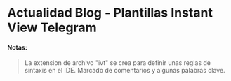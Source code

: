 # Actualidad Blog - Plantillas Instant View Telegram
#### Notas:
> La extension de archivo "ivt" se crea para definir unas reglas de sintaxis en el IDE.
> Marcado de comentarios y algunas palabras clave.
